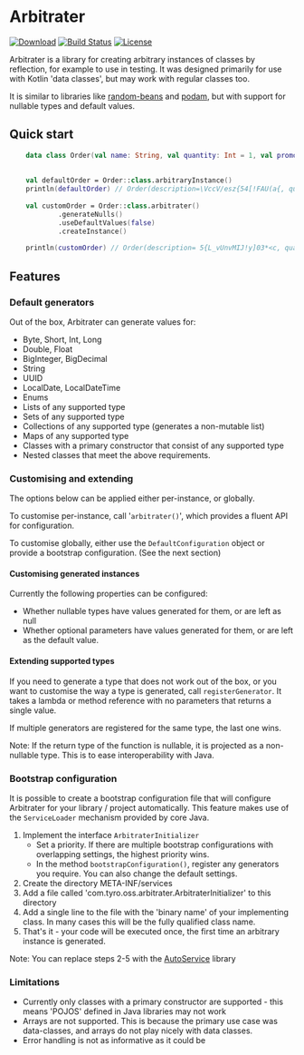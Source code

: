 # Arbitrater

[![Download](https://maven-badges.herokuapp.com/maven-central/com.tyro.oss/arbitrater/badge.svg)](https://maven-badges.herokuapp.com/maven-central/com.tyro.oss/arbitrater)
[![Build Status](https://travis-ci.org/tyro/arbitrater.svg?branch=master)](https://travis-ci.org/tyro/arbitrater)
[![License](https://img.shields.io/badge/License-Apache%202.0-blue.svg)](http://www.apache.org/licenses/LICENSE-2.0)

Arbitrater is a library for creating arbitrary instances of classes by reflection,
for example to use in testing. It was designed primarily for use with Kotlin 'data classes', 
but may work with regular classes too.

It is similar to libraries like [random-beans](https://github.com/benas/random-beans) and
[podam](https://devopsfolks.github.io/podam/), but with support for nullable types and default values. 

## Quick start

```kotlin
    data class Order(val name: String, val quantity: Int = 1, val promotionCode: String?)
    
       
    val defaultOrder = Order::class.arbitraryInstance()
    println(defaultOrder) // Order(description=\VccV/esz{54[!FAU(a{, quantity=1, promotionCode=5b$`i1AsT54t[Hwf%W*&)    
    
    val customOrder = Order::class.arbitrater()
            .generateNulls()
            .useDefaultValues(false)
            .createInstance()    
            
    println(customOrder) // Order(description= 5{L_vUnvMIJ!y]03*<c, quantity=513355083, promotionCode=null) 
```

## Features

### Default generators

Out of the box, Arbitrater can generate values for:
* Byte, Short, Int, Long
* Double, Float
* BigInteger, BigDecimal
* String
* UUID
* LocalDate, LocalDateTime
* Enums
* Lists of any supported type
* Sets of any supported type
* Collections of any supported type (generates a non-mutable list)
* Maps of any supported type
* Classes with a primary constructor that consist of any supported type
* Nested classes that meet the above requirements. 

### Customising and extending

The options below can be applied either per-instance, or globally.

To customise per-instance, call '`arbitrater()`', which provides a fluent API for configuration.

To customise globally, either use the `DefaultConfiguration` object or provide a bootstrap configuration. (See the next section) 

#### Customising generated instances

Currently the following properties can be configured:
* Whether nullable types have values generated for them, or are left as null
* Whether optional parameters have values generated for them, or are left as the default value. 

#### Extending supported types

If you need to generate a type that does not work out of the box, or you want to customise the way a type is generated, 
call `registerGenerator`. It takes a lambda or method reference with no parameters that returns a single value.

If multiple generators are registered for the same type, the last one wins. 

Note: If the return type of the function is nullable, it is projected as a non-nullable type. 
This is to ease interoperability with Java.

 
### Bootstrap configuration

It is possible to create a bootstrap configuration file that will configure Arbitrater for your library / project automatically. This feature makes use of the `ServiceLoader` mechanism provided by core Java.

1. Implement the interface `ArbitraterInitializer`
   * Set a priority. If there are multiple bootstrap configurations with overlapping settings, the highest priority wins.
   * In the method `bootstrapConfiguration()`, register any generators you require. You can also change the default settings.
2. Create the directory META-INF/services
3. Add a file called 'com.tyro.oss.arbitrater.ArbitraterInitializer' to this directory 
4. Add a single line to the file with the 'binary name' of your implementing class. In many cases this will be the fully qualified class name.
5. That's it - your code will be executed once, the first time an arbitrary instance is generated.  

Note: You can replace steps 2-5 with the [AutoService](https://github.com/google/auto/tree/master/service) library

### Limitations

* Currently only classes with a primary constructor are supported - this means 'POJOS' defined in Java libraries may not work
* Arrays are not supported. This is because the primary use case was data-classes, and arrays do not play nicely with data classes.
* Error handling is not as informative as it could be 